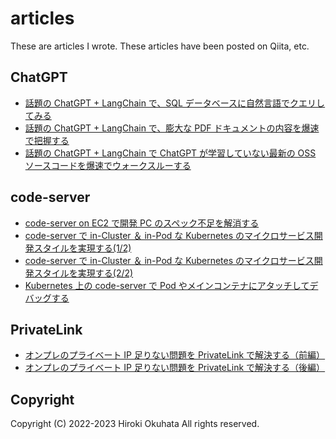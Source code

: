 # articles

These are articles I wrote.
These articles have been posted on Qiita, etc.

## ChatGPT

- [話題の ChatGPT + LangChain で、SQL データベースに自然言語でクエリしてみる](chatgpt/chatgpt-and-langchain/langchain-sqlquery.md)
- [話題の ChatGPT + LangChain で、膨大な PDF ドキュメントの内容を爆速で把握する](chatgpt/chatgpt-and-langchain/langchain-pdfquery.md)
- [話題の ChatGPT + LangChain で ChatGPT が学習していない最新の OSS ソースコードを爆速でウォークスルーする](chatgpt/chatgpt-and-langchain/langchain-srcquery.md)

## code-server
- [code-server on EC2 で開発 PC のスペック不足を解消する](code-server-on-ec2/code-server-on-ec2.md)
- [code-server で in-Cluster ＆ in-Pod な Kubernetes のマイクロサービス開発スタイルを実現する(1/2)](code-server-on-kubernetes/code-server-on-kubernetes-part1.md)
- [code-server で in-Cluster ＆ in-Pod な Kubernetes のマイクロサービス開発スタイルを実現する(2/2)](code-server-on-kubernetes/code-server-on-kubernetes-part2.md)
- [Kubernetes 上の code-server で Pod やメインコンテナにアタッチしてデバッグする](code-server-on-kubernetes/code-server-on-kubernetes-debug.md)

## PrivateLink

- [オンプレのプライベート IP 足りない問題を PrivateLink で解決する（前編）](privatelink/private-address-shortage-part1.md)
- [オンプレのプライベート IP 足りない問題を PrivateLink で解決する（後編）](privatelink/private-address-shortage-part2.md)

## Copyright

Copyright (C) 2022-2023 Hiroki Okuhata
All rights reserved.
